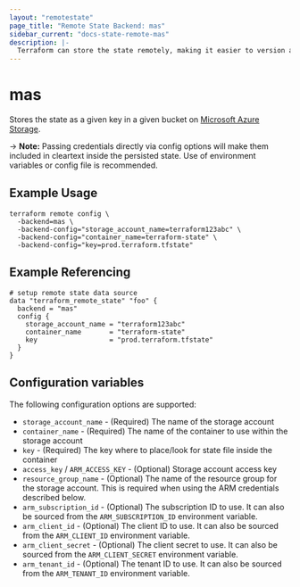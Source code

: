 ```yaml
---
layout: "remotestate"
page_title: "Remote State Backend: mas"
sidebar_current: "docs-state-remote-mas"
description: |-
  Terraform can store the state remotely, making it easier to version and work with in a team.
---
```


# mas

Stores the state as a given key in a given bucket on [Microsoft Azure Storage](https://azure.microsoft.com/en-us/documentation/articles/storage-introduction/).

-> **Note:** Passing credentials directly via config options will
make them included in cleartext inside the persisted state.
Use of environment variables or config file is recommended.

## Example Usage

```
terraform remote config \
  -backend=mas \
  -backend-config="storage_account_name=terraform123abc" \
  -backend-config="container_name=terraform-state" \
  -backend-config="key=prod.terraform.tfstate"
```

## Example Referencing

```hcl
# setup remote state data source
data "terraform_remote_state" "foo" {
  backend = "mas"
  config {
    storage_account_name = "terraform123abc"
    container_name       = "terraform-state"
    key                  = "prod.terraform.tfstate"
  }
}
```

## Configuration variables

The following configuration options are supported:

 * `storage_account_name` - (Required) The name of the storage account
 * `container_name` - (Required) The name of the container to use within the storage account
 * `key` - (Required) The key where to place/look for state file inside the container
 * `access_key` / `ARM_ACCESS_KEY` - (Optional) Storage account access key
 * `resource_group_name` - (Optional) The name of the resource group for the storage account. This is required when using the ARM credentials described below.
 * `arm_subscription_id` - (Optional) The subscription ID to use. It can also
  be sourced from the `ARM_SUBSCRIPTION_ID` environment variable.
 * `arm_client_id` - (Optional) The client ID to use. It can also be sourced from
  the `ARM_CLIENT_ID` environment variable.
 * `arm_client_secret` - (Optional) The client secret to use. It can also be sourced from
  the `ARM_CLIENT_SECRET` environment variable.
 * `arm_tenant_id` - (Optional) The tenant ID to use. It can also be sourced from the
  `ARM_TENANT_ID` environment variable.
